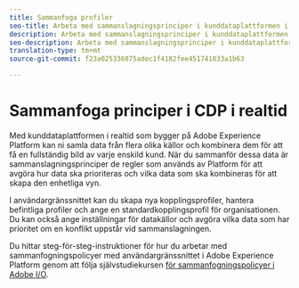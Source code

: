 ```yaml
---
title: Sammanfoga profiler
seo-title: Arbeta med sammanslagningsprinciper i kunddataplattformen i realtid
description: Arbeta med sammanslagningsprinciper i kunddataplattformen i realtid
seo-description: Arbeta med sammanslagningsprinciper i kunddataplattformen i realtid
translation-type: tm+mt
source-git-commit: f23a025336875adec1f4182fee451741833a1b63

---
```



# Sammanfoga principer i CDP i realtid

Med kunddataplattformen i realtid som bygger på Adobe Experience Platform kan ni samla data från flera olika källor och kombinera dem för att få en fullständig bild av varje enskild kund. När du sammanför dessa data är sammanslagningsprinciper de regler som används av Platform för att avgöra hur data ska prioriteras och vilka data som ska kombineras för att skapa den enhetliga vyn.

I användargränssnittet kan du skapa nya kopplingsprofiler, hantera befintliga profiler och ange en standardkopplingsprofil för organisationen. Du kan också ange inställningar för datakällor och avgöra vilka data som har prioritet om en konflikt uppstår vid sammanslagningen.

Du hittar steg-för-steg-instruktioner för hur du arbetar med sammanfogningspolicyer med användargränssnittet i Adobe Experience Platform genom att följa självstudiekursen [för sammanfogningspolicyer i Adobe I/O](https://www.adobe.io/apis/experienceplatform/home/tutorials/alltutorials.html#!api-specification/markdown/narrative/tutorials/merge_policies/create-merge-policies.md).

